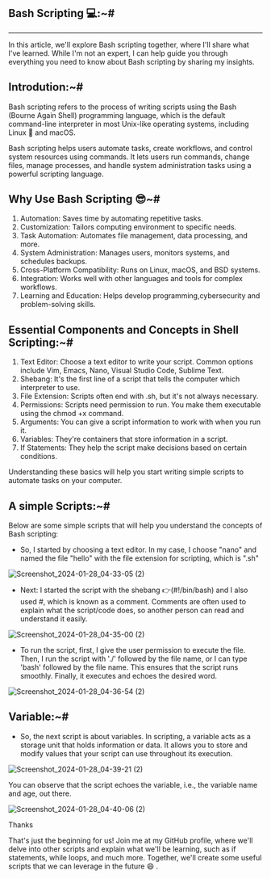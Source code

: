 ## Bash Scripting 💻:~#
***
In this article, we'll explore Bash scripting together, where I'll share what I've learned. While I'm not an expert, I can help guide you through everything you need to know about Bash scripting by sharing my insights.

## Introdution:~#

Bash scripting refers to the process of writing scripts using the Bash (Bourne Again Shell) programming language, which is the default command-line interpreter in most Unix-like operating systems, including Linux 🐧 and macOS.

Bash scripting helps users automate tasks, create workflows, and control system resources using commands. It lets users run commands, change files, manage processes, and handle system administration tasks using a powerful scripting language.

## Why Use Bash Scripting :sunglasses:~#
1. Automation: Saves time by automating repetitive tasks.
2. Customization: Tailors computing environment to specific needs.
3. Task Automation: Automates file management, data processing, and more.
4. System Administration: Manages users, monitors systems, and schedules backups.
5. Cross-Platform Compatibility: Runs on Linux, macOS, and BSD systems.
6. Integration: Works well with other languages and tools for complex workflows.
7. Learning and Education: Helps develop programming,cybersecurity and problem-solving skills.

## Essential Components and Concepts in Shell Scripting:~#
1. Text Editor: Choose a text editor to write your script. Common options include Vim, Emacs, Nano, Visual Studio Code, Sublime Text.
2. Shebang: It's the first line of a script that tells the computer which interpreter to use.
3. File Extension: Scripts often end with .sh, but it's not always necessary.
4. Permissions: Scripts need permission to run. You make them executable using the chmod +x command.
5. Arguments: You can give a script information to work with when you run it.
6. Variables: They're containers that store information in a script.
7. If Statements: They help the script make decisions based on certain conditions.

Understanding these basics will help you start writing simple scripts to automate tasks on your computer.

## A simple Scripts:~#
Below are some simple scripts that will help you understand the concepts of Bash scripting:


- So, I started by choosing a text editor. In my case, I choose "nano" and named the file "hello" with the file extension for scripting, which is ".sh"
  
![Screenshot_2024-01-28_04-33-05 (2)](https://github.com/T3chnocr4t/Linux-Projects/assets/115868619/073ba9e8-4daf-464d-9ace-e25ea70bc235)

- Next: I started the script with the shebang :point_right:(#!/bin/bash) and I also used #, which is known as a comment. Comments are often used to explain what the script/code does, so another person can read and understand it easily.
 
![Screenshot_2024-01-28_04-35-00 (2)](https://github.com/T3chnocr4t/Linux-Projects/assets/115868619/b224d8c5-05ed-44c4-ad21-013df4dc4f0d)

- To run the script, first, I give the user permission to execute the file. Then, I run the script with './' followed by the file name, or I can type 'bash' followed by the file name. This ensures that the script runs smoothly. Finally, it executes and echoes the desired word.
  
![Screenshot_2024-01-28_04-36-54 (2)](https://github.com/T3chnocr4t/Linux-Projects/assets/115868619/edd00ef5-1e20-430b-9922-c4db8f7acd6e)

## Variable:~#
- So, the next script is about variables. In scripting, a variable acts as a storage unit that holds information or data. It allows you to store and modify values that your script can use throughout its execution.

![Screenshot_2024-01-28_04-39-21 (2)](https://github.com/T3chnocr4t/Linux-Projects/assets/115868619/99a8081f-afee-4947-b514-988a7441ede3)

You can observe that the script echoes the variable, i.e., the variable name and age, out there.

![Screenshot_2024-01-28_04-40-06 (2)](https://github.com/T3chnocr4t/Linux-Projects/assets/115868619/cf138629-cf63-49c9-bd05-eb1b2891e965)

Thanks


That's just the beginning for us! Join me at my GitHub profile, where we'll delve into other scripts and explain what we'll be learning, such as if statements, while loops, and much more. Together, we'll create some useful scripts that we can leverage in the future 😄 .






